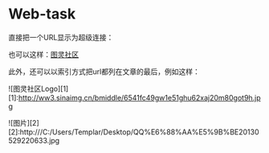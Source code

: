 Web-task
========
直接把一个URL显示为超级连接：

也可以这样：[图灵社区](http://www.ituring.com.cn)

此外，还可以以索引方式把url都列在文章的最后，例如这样：

![图灵社区Logo][1]
[1]:http://ww3.sinaimg.cn/bmiddle/6541fc49gw1e51ghu62xaj20m80got9h.jpg

![图片][2]
[2]:http:///C:/Users/Templar/Desktop/QQ%E6%88%AA%E5%9B%BE20130529220633.jpg







